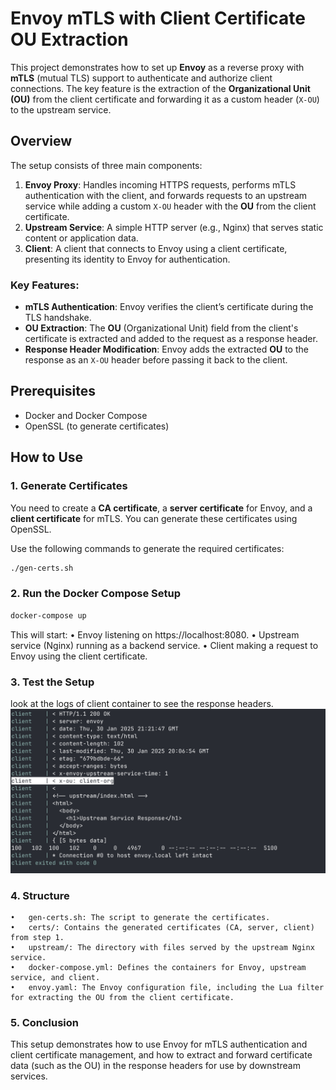 # Envoy mTLS with Client Certificate OU Extraction

This project demonstrates how to set up **Envoy** as a reverse proxy with **mTLS** (mutual TLS) support to authenticate and authorize client connections. The key feature is the extraction of the **Organizational Unit (OU)** from the client certificate and forwarding it as a custom header (`X-OU`) to the upstream service.

## Overview

The setup consists of three main components:
1. **Envoy Proxy**: Handles incoming HTTPS requests, performs mTLS authentication with the client, and forwards requests to an upstream service while adding a custom `X-OU` header with the **OU** from the client certificate.
2. **Upstream Service**: A simple HTTP server (e.g., Nginx) that serves static content or application data.
3. **Client**: A client that connects to Envoy using a client certificate, presenting its identity to Envoy for authentication.

### Key Features:
- **mTLS Authentication**: Envoy verifies the client’s certificate during the TLS handshake.
- **OU Extraction**: The **OU** (Organizational Unit) field from the client's certificate is extracted and added to the request as a response header.
- **Response Header Modification**: Envoy adds the extracted **OU** to the response as an `X-OU` header before passing it back to the client.

## Prerequisites

- Docker and Docker Compose
- OpenSSL (to generate certificates)

## How to Use

### 1. **Generate Certificates**

You need to create a **CA certificate**, a **server certificate** for Envoy, and a **client certificate** for mTLS. You can generate these certificates using OpenSSL. 

Use the following commands to generate the required certificates:
```bash
./gen-certs.sh
```

### 2. **Run the Docker Compose Setup**

```bash
docker-compose up
```

This will start:
	•	Envoy listening on https://localhost:8080.
	•	Upstream service (Nginx) running as a backend service.
	•	Client making a request to Envoy using the client certificate.


### 3. **Test the Setup**

look at the logs of client container to see the response headers.
![Response Headers showing X-OU header with the OU from the client certificate](screenshots/response-header.png)

### 4. **Structure**
	•	gen-certs.sh: The script to generate the certificates.
	•	certs/: Contains the generated certificates (CA, server, client) from step 1.
	•	upstream/: The directory with files served by the upstream Nginx service.
	•	docker-compose.yml: Defines the containers for Envoy, upstream service, and client.
	•	envoy.yaml: The Envoy configuration file, including the Lua filter for extracting the OU from the client certificate.

### 5. **Conclusion**

This setup demonstrates how to use Envoy for mTLS authentication and client certificate management, and how to extract and forward certificate data (such as the OU) in the response headers for use by downstream services.

